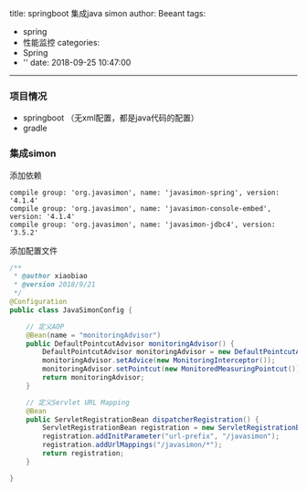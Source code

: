 title: springboot 集成java simon
author: Beeant
tags:
  - spring
  - 性能监控
categories:
  - Spring
  - ''
date: 2018-09-25 10:47:00
---
### 项目情况

* springboot （无xml配置，都是java代码的配置）
* gradle


### 集成simon

添加依赖
```
compile group: 'org.javasimon', name: 'javasimon-spring', version: '4.1.4'
compile group: 'org.javasimon', name: 'javasimon-console-embed', version: '4.1.4'
compile group: 'org.javasimon', name: 'javasimon-jdbc4', version: '3.5.2'
```
添加配置文件
```java  
/**
 * @author xiaobiao
 * @version 2018/9/21
 */
@Configuration
public class JavaSimonConfig {

    // 定义AOP
    @Bean(name = "monitoringAdvisor")
    public DefaultPointcutAdvisor monitoringAdvisor() {
        DefaultPointcutAdvisor monitoringAdvisor = new DefaultPointcutAdvisor();
        monitoringAdvisor.setAdvice(new MonitoringInterceptor());
        monitoringAdvisor.setPointcut(new MonitoredMeasuringPointcut());
        return monitoringAdvisor;
    }

    // 定义Servlet URL Mapping
    @Bean
    public ServletRegistrationBean dispatcherRegistration() {
        ServletRegistrationBean registration = new ServletRegistrationBean(new SimonConsoleServlet());
        registration.addInitParameter("url-prefix", "/javasimon");
        registration.addUrlMappings("/javasimon/*");
        return registration;
    }

}
```